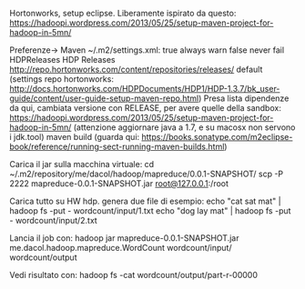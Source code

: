 Hortonworks, setup eclipse.
Liberamente ispirato da questo: https://hadoopi.wordpress.com/2013/05/25/setup-maven-project-for-hadoop-in-5mn/

Preferenze-> Maven ~/.m2/settings.xml:
<settings xmlns="http://maven.apache.org/SETTINGS/1.0.0"  xmlns:xsi="http://www.w3.org/2001/XMLSchema-instance"  xsi:schemaLocation="http://maven.apache.org/SETTINGS/1.0.0                      http://maven.apache.org/xsd/settings-1.0.0.xsd"> 
  <profiles>
    <profile>
      <repositories>
        <repository>
          <releases>
            <enabled>true</enabled>
            <updatePolicy>always</updatePolicy>
            <checksumPolicy>warn</checksumPolicy>
          </releases>
          <snapshots>
            <enabled>false</enabled>
            <updatePolicy>never</updatePolicy>
            <checksumPolicy>fail</checksumPolicy>
          </snapshots>
          <id>HDPReleases</id>
          <name>HDP Releases</name>
          <url>http://repo.hortonworks.com/content/repositories/releases/</url>
          <layout>default</layout>
        </repository>
      </repositories> 
    </profile>
  </profiles>
</settings>
(settings repo hortonworks: http://docs.hortonworks.com/HDPDocuments/HDP1/HDP-1.3.7/bk_user-guide/content/user-guide-setup-maven-repo.html)
Presa lista dipendenze da qui, cambiata versione con RELEASE, per avere quelle della sandbox: https://hadoopi.wordpress.com/2013/05/25/setup-maven-project-for-hadoop-in-5mn/
(attenzione aggiornare java a 1.7, e su macosx non servono i jdk.tool)
maven build (guarda qui: https://books.sonatype.com/m2eclipse-book/reference/running-sect-running-maven-builds.html)

Carica il jar sulla macchina virtuale:
cd ~/.m2/repository/me/dacol/hadoop/mapreduce/0.0.1-SNAPSHOT/
scp -P 2222 mapreduce-0.0.1-SNAPSHOT.jar root@127.0.0.1:/root

Carica tutto su HW hdp.
genera due file di esempio:
echo "cat sat mat" | hadoop fs -put - wordcount/input/1.txt
echo "dog lay mat" | hadoop fs -put - wordcount/input/2.txt

Lancia il job con:
hadoop jar mapreduce-0.0.1-SNAPSHOT.jar me.dacol.hadoop.mapreduce.WordCount wordcount/input/ wordcount/output

Vedi risultato con:
hadoop fs -cat wordcount/output/part-r-00000


